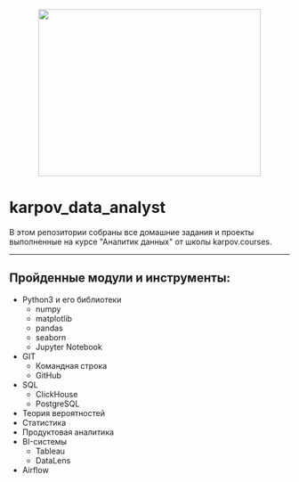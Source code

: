 <div id="header" align="center">
  <img src="https://media3.giphy.com/media/v1.Y2lkPTc5MGI3NjExbDRmMzMyamVjZ3pzOHBldmdyNnk3ZXN3MHkyMTIxbG50Y24yazV4cyZlcD12MV9pbnRlcm5hbF9naWZfYnlfaWQmY3Q9Zw/l46Cy1rHbQ92uuLXa/giphy.gif" width="400" height="300"/>

</div>


# karpov_data_analyst

В этом репозитории собраны все домашние задания и проекты выполненные на курсе "Аналитик данных" от школы karpov.courses.

----------------

## Пройденные модули и инструменты:

* Python3 и его библиотеки 
    + numpy
    + matplotlib
    + pandas
    + seaborn
    + Jupyter Notebook
* GIT
    + Командная строка
    + GitHub
* SQL
    + ClickHouse
    + PostgreSQL
* Теория вероятностей
* Статистика
* Продуктовая аналитика
* BI-системы
    + Tableau
    + DataLens
* Airflow

</div>
